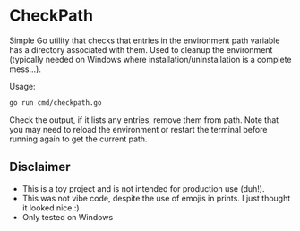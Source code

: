 # CheckPath

Simple Go utility that checks that entries in the environment
path variable has a directory associated with them. Used to
cleanup the environment (typically needed on Windows where
installation/uninstallation is a complete mess...).

Usage:

``` bash
go run cmd/checkpath.go
```

Check the output, if it lists any entries, remove them from path.
Note that you may need to reload the environment or restart the 
terminal before running again to get the current path.

## Disclaimer

* This is a toy project and is not intended for production use (duh!).
* This was not vibe code, despite the use of emojis in prints. I just thought
it looked nice :)
* Only tested on Windows
